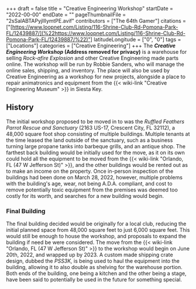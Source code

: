 +++
draft = false
title = "Creative Engineering Workshop"
startDate = "2022-00-00"
endDate = ""
pageThumbnailFile = "2sSalABTAPyjIlIymtPE.avif"
contributors = ["The 64th Gamer"]
citations = ["[https://www.loopnet.com/Listing/116-Shrine-Club-Rd-Pomona-Park-FL/12439887/](%22https://www.loopnet.com/Listing/116-Shrine-Club-Rd-Pomona-Park-FL/12439887/%22)"]
latitudeLongitude = ["0", "0"]
tags = ["Locations"]
categories = ["Creative Engineering"]
+++
The ***Creative Engineering Workshop* (Address removed for privacy)** is a warehouse for selling *Rock-afire Explosion* and other Creative Engineering made parts online.
The workshop will be run by Robbie Sanders, who will manage the online sales, shipping, and inventory. The place will also be used by Creative Engineering as a workshop for new projects, alongside a place to repair animatronics and equipment from the {{< wiki-link "Creative Engineering Museum" >}} in Siesta Key.

## History

The initial workshop proposed to be moved in to was the *Ruffled Feathers Parrot Rescue and Sanctuary* (2163 US-17, Crescent City, FL 32112), a 48,000 square foot shop consisting of multiple buildings. Multiple tenants at the time leased the land outside of the sanctuary, such as a business turning large propane tanks into barbeque grills, and an antique shop. The farthest back building would be initially used for the move, as it on its own could hold all the equipment to be moved from the {{< wiki-link "Orlando, FL (47 W Jefferson St)" >}}, and the other buildings would be rented out as to make an income on the property. Once in-person inspection of the buildings had been done on March 28, 2022, however, multiple problems with the building's age, wear, not being A.D.A. compliant, and cost to remove potentially toxic equipment from the premises was deemed too costly for its worth, and searches for a new building would begin.

### Final Building

The final building decided would be originally for a local club, reducing the initial planned space from 48,000 square feet to just 6,000 square feet. This would still be enough to house the workshop, and proposals to expand the building if need be were considered.
The move from the {{< wiki-link "Orlando, FL (47 W Jefferson St)" >}} to the workshop would begin on June 20th, 2022, and wrapped up by 2023. A custom made shipping crate design, dubbed the *PSS3K,* is being used to haul the equipment into the building, allowing it to also double as shelving for the warehouse portion. Both ends of the building, one being a kitchen and the other being a stage, have been said to potentially be used in the future for something special.
